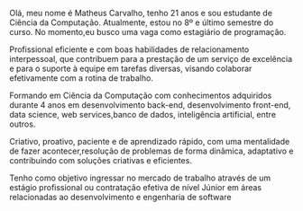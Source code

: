 Olá, meu nome é Matheus Carvalho, tenho 21 anos e sou estudante de Ciência da Computação. 
Atualmente, estou no 8º e último semestre do curso. 
No momento,eu busco uma vaga como estagiário de programação. 

Profissional eficiente e com boas habilidades de relacionamento interpessoal, 
que contribuem para a prestação de um serviço de excelência e para o suporte à 
equipe em tarefas diversas, visando colaborar efetivamente com a rotina de 
trabalho.

Formando em Ciência da Computação com conhecimentos adquiridos durante 4 
anos em desenvolvimento back-end, desenvolvimento front-end, data science, 
web services,banco de dados, inteligência artificial, entre outros.

Criativo, proativo, paciente e de aprendizado rápido, com uma mentalidade de 
fazer acontecer,resolução de problemas de forma dinâmica, adaptativo e 
contribuindo com soluções criativas e eficientes. 

Tenho como objetivo ingressar 
no mercado de trabalho através de um estágio profissional ou contratação 
efetiva de nível Júnior em áreas relacionadas ao desenvolvimento e engenharia 
de software
